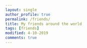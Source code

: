 ```yaml
---
layout: single
author_profile: true
permalink: /friends/
title: My friends around the world
tags: [friends]
modified: 4-10-2019
comments: true
---
```


